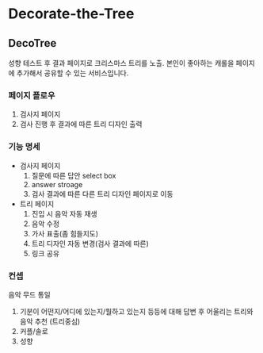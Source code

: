 # Decorate-the-Tree
## DecoTree
성향 테스트 후 결과 페이지로 크리스마스 트리를 노출. 본인이 좋아하는 캐롤을 페이지에 추가해서 공유할 수 있는 서비스입니다.

### 페이지 플로우

1. 검사지 페이지
2. 검사 진행 후 결과에 따른 트리 디자인 출력

### 기능 명세

- 검사지 페이지
    1. 질문에 따른 답안 select box
    2. answer stroage
    3. 검사 결과에 따른 다른 트리 디자인 페이지로 이동
- 트리 페이지
    1. 진입 시 음악 자동 재생
    2. 음악 수정
    3. 가사 표출(좀 힘들지도)
    4. 트리 디자인 자동 변경(검사 결과에 따른)
    5. 링크 공유

### 컨셉
음악 무드 통일

1. 기분이 어떤지/어디에 있는지/뭘하고 있는지 등등에 대해 답변 후 어울리는 트리와 음악 추천 (트리중심)    
2. 커플/솔로
3. 성향
